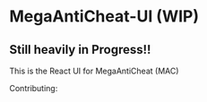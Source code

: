 # MegaAntiCheat-UI (WIP)

## Still heavily in Progress!!

This is the React UI for MegaAntiCheat (MAC)

Contributing:
